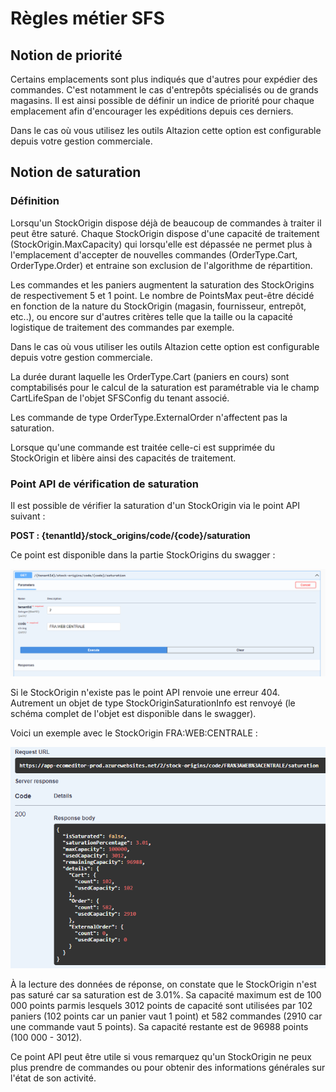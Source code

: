 # Règles métier SFS
## Notion de priorité
Certains emplacements sont plus indiqués que d'autres pour expédier des commandes. C'est notamment le cas d'entrepôts spécialisés ou de grands magasins. Il est ainsi possible de définir un indice de priorité pour chaque emplacement afin d'encourager les expéditions depuis ces derniers.

Dans le cas où vous utilisez les outils Altazion cette option est configurable depuis votre gestion commerciale.
## Notion de saturation
### Définition ###
Lorsqu'un StockOrigin dispose déjà de beaucoup de commandes à traiter il peut être saturé. Chaque StockOrigin dispose d'une capacité de traitement (StockOrigin.MaxCapacity) qui lorsqu'elle est dépassée ne permet plus à l'emplacement d'accepter de nouvelles commandes (OrderType.Cart, OrderType.Order) et entraine son exclusion de l'algorithme de répartition.

Les commandes et les paniers augmentent la saturation des StockOrigins de respectivement 5 et 1 point. Le nombre de PointsMax peut-être décidé en fonction de la nature du StockOrigin (magasin, fournisseur, entrepôt, etc..), ou encore sur d'autres critères telle que la taille ou la capacité logistique de traitement des commandes par exemple.

Dans le cas où vous utiliser les outils Altazion cette option est configurable depuis votre gestion commerciale.

La durée durant laquelle les OrderType.Cart (paniers en cours) sont comptabilisés pour le calcul de la saturation est paramétrable via le champ CartLifeSpan de l'objet SFSConfig du tenant associé.

Les commande de type OrderType.ExternalOrder n'affectent pas la saturation.

Lorsque qu'une commande est traitée celle-ci est supprimée du StockOrigin et libère ainsi des capacités de traitement.

### Point API de vérification de saturation ###
Il est possible de vérifier la saturation d'un StockOrigin via le point API suivant :

__POST : {tenantId}/stock_origins/code/{code}/saturation__

Ce point est disponible dans la partie StockOrigins du swagger :

![SwaggerUI du point API de saturation](img/SaturationSwaggerUI.png)

Si le StockOrigin n'existe pas le point API renvoie une erreur 404. Autrement un objet de type StockOriginSaturationInfo est renvoyé (le schéma complet de l'objet est disponible dans le swagger).

Voici un exemple avec le StockOrigin FRA:WEB:CENTRALE :

![Réponse du point API de saturation](img/SaturationResponse.png)

À la lecture des données de réponse, on constate que le StockOrigin n'est pas saturé car sa saturation est de 3.01%. Sa capacité maximum est de 100 000 points parmis lesquels 3012 points de capacité sont utilisées par 102 paniers (102 points car un panier vaut 1 point) et 582 commandes (2910 car une commande vaut 5 points). Sa capacité restante est de 96988 points (100 000 - 3012).

Ce point API peut être utile si vous remarquez qu'un StockOrigin ne peux plus prendre de commandes ou pour obtenir des informations générales sur l'état de son activité.